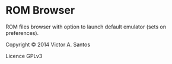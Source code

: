 ROM Browser
===========

ROM files browser with option to launch default emulator (sets on preferences).


Copyright © 2014 Victor A. Santos

Licence GPLv3
